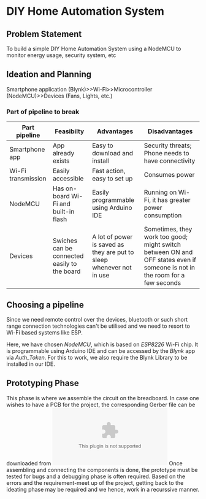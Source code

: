 # DIY Home Automation System 

## Problem Statement
To build a simple DIY Home Automation System using a NodeMCU to monitor energy usage, security system, etc

## Ideation and Planning 
Smartphone application (Blynk)>>Wi-Fi>>Microcontroller (NodeMCU)>>Devices (Fans, Lights, etc.)

### Part of pipeline to break
|Part pipeline | Feasibilty      | Advantages    | Disadvantages  |
|--------------------|------------------|---------------|----------------|
|Smartphone app | App already exists | Easy to download and install | Security threats; Phone needs to have connectivity|
|Wi-Fi transmission | Easily accessible | Fast action, easy to set up | Consumes power|
|NodeMCU | Has on-board Wi-Fi and built-in flash | Easily programmable using Arduino IDE | Running on Wi-Fi, it has greater power consumption|
|Devices | Swiches can be connected easily to the board | A lot of power is saved as they are put to sleep whenever not in use | Sometimes, they work too good; might switch between ON and OFF states even if someone is not in the room for a few seconds |

## Choosing a pipeline
Since we need remote control over the devices, bluetooth or such short range connection technologies can't be utilised and we need to resort to Wi-Fi based systems like ESP.

Here, we have chosen _NodeMCU_, which is based on _ESP8226_ Wi-Fi chip. It is programmable using Arduino IDE and can be accessed by the _Blynk_ app via _Auth_Token_. For this to work, we also require the Blynk Library to be installed in our IDE. 

## Prototyping Phase
This phase is where we assemble the circuit on the breadboard. In case one wishes to have a PCB for the project, the corresponding Gerber file can be downloaded from ![here](https://github.com/ee20b117/EC_01_2.2/blob/sarav/Task-1/Mini-Task%202/P3_DIY%20Home%20Automation%20System/Gerber_File%20-%20Home_Automation_ESP8266.zip)
Once assembling and connecting the components is done, the prototype must be tested for bugs and a debugging phase is often required. Based on the errors and the requirement-meet up of the project, getting back to the ideating phase may be required and we hence, work in a recurssive manner.

